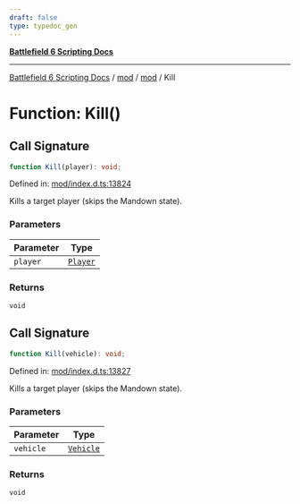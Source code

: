 ```yaml
---
draft: false
type: typedoc_gen
---
```


[**Battlefield 6 Scripting Docs**](../../../_index.md)

***

[Battlefield 6 Scripting Docs](../../../_index.md) / [mod](../../_index.md) / [mod](../_index.md) / Kill

# Function: Kill()

## Call Signature

```ts
function Kill(player): void;
```

Defined in: [mod/index.d.ts:13824](https://github.com/battlefield-portal-community/portal-docs/blob/ff09b2690670f74de7e97198022e5a97ff1161ff/generators/santiago/mod/index.d.ts#L13824)

Kills a target player (skips the Mandown state).

### Parameters

| Parameter | Type |
| ------ | ------ |
| `player` | [`Player`](../Player/_index.md) |

### Returns

`void`

## Call Signature

```ts
function Kill(vehicle): void;
```

Defined in: [mod/index.d.ts:13827](https://github.com/battlefield-portal-community/portal-docs/blob/ff09b2690670f74de7e97198022e5a97ff1161ff/generators/santiago/mod/index.d.ts#L13827)

Kills a target player (skips the Mandown state).

### Parameters

| Parameter | Type |
| ------ | ------ |
| `vehicle` | [`Vehicle`](../Vehicle/_index.md) |

### Returns

`void`
